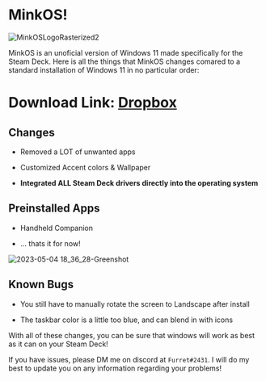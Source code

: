# MinkOS!
![MinkOSLogoRasterized2](https://user-images.githubusercontent.com/35110759/236339456-4548623b-3b88-404a-88bb-63f2718ca25c.png)

MinkOS is an unoficial version of Windows 11 made specifically for the Steam Deck. Here is all the things that MinkOS changes comared to a standard installation of Windows 11 in no particular order:

# Download Link: [Dropbox](https://www.dropbox.com/s/rgc8snzk6ooz7lj/MinkOS%201.0%20%2822H2%29%20Acidic%20Aonyx.iso?dl=0)

## Changes
  
  * Removed a LOT of unwanted apps
  
  * Customized Accent colors & Wallpaper
  
  * **Integrated ALL Steam Deck drivers directly into the operating system**
## Preinstalled Apps

  * Handheld Companion
  
  * ... thats it for now!

![2023-05-04 18_36_28-Greenshot](https://user-images.githubusercontent.com/35110759/236361884-f127cf1b-5ed0-43cb-b265-5625d4c9746e.png)

## Known Bugs
  * You still have to manually rotate the screen to Landscape after install

  * The taskbar color is a little too blue, and can blend in with icons
  
With all of these changes, you can be sure that windows will work as best as it can on your Steam Deck!

If you have issues, please DM me on discord at `Furret#2431`. I will do my best to update you on any information regarding your problems!
